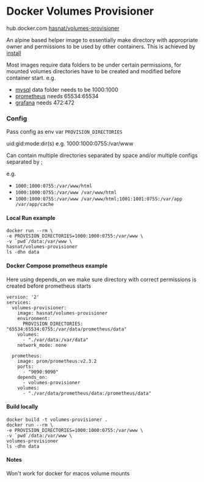 
# Docker Volumes Provisioner
hub.docker.com [hasnat/volumes-provisioner](https://hub.docker.com/r/hasnat/volumes-provisioner)

An alpine based helper image to essentially make directory
with appropriate owner and permissions to be used by other containers.
This is achieved by [install](https://linux.die.net/man/1/install)

Most images require data folders to be under certain permissions,
for mounted volumes directories have to be created and modified
before container start.
e.g.

- [mysql](https://hub.docker.com/_/mysql) data folder needs to be 1000:1000
- [prometheus](https://hub.docker.com/r/prom/prometheus) needs 65534:65534
- [grafana](https://hub.docker.com/r/grafana/grafana) needs 472:472


### Config
Pass config as env var `PROVISION_DIRECTORIES`

uid:gid:mode:dir(s) e.g. 1000:1000:0755:/var/www

Can contain multiple directories separated by space and/or multiple configs separated by ;

e.g.

- `1000:1000:0755:/var/www/html`
- `1000:1000:0755:/var/www /var/www/html`
- `1000:1000:0755:/var/www /var/www/html;1001:1001:0755:/var/app /var/app/cache`

#### Local Run example
```
docker run --rm \
-e PROVISION_DIRECTORIES=1000:1000:0755:/var/www \
-v `pwd`/data:/var/www \
hasnat/volumes-provisioner
ls -dhn data
```

#### Docker Compose prometheus example
Here using depends_on we make sure directory with correct
permissions is created before prometheus starts
```
version: '2'
services:
  volumes-provisioner:
    image: hasnat/volumes-provisioner
    environment:
      PROVISION_DIRECTORIES: "65534:65534:0755:/var/data/prometheus/data"
    volumes:
      - "./var/data:/var/data"
    network_mode: none

  prometheus:
    image: prom/prometheus:v2.3.2
    ports:
      - "9090:9090"
    depends_on:
      - volumes-provisioner
    volumes:
      - "./var/data/prometheus/data:/prometheus/data"

```

#### Build locally
```
docker build -t volumes-provisioner .
docker run --rm \
-e PROVISION_DIRECTORIES=1000:1000:0755:/var/www \
-v `pwd`/data:/var/www \
volumes-provisioner
ls -dhn data
```

#### Notes
Won't work for docker for macos volume mounts

